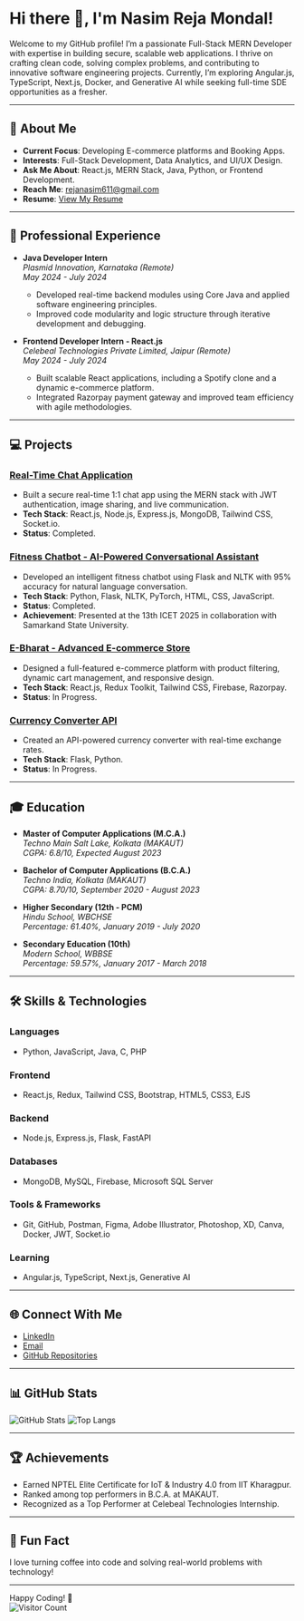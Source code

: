# Hi there 👋, I'm Nasim Reja Mondal!

Welcome to my GitHub profile! I’m a passionate Full-Stack MERN Developer with expertise in building secure, scalable web applications. I thrive on crafting clean code, solving complex problems, and contributing to innovative software engineering projects. Currently, I’m exploring Angular.js, TypeScript, Next.js, Docker, and Generative AI while seeking full-time SDE opportunities as a fresher.

---

## 🎯 About Me
- **Current Focus**: Developing E-commerce platforms and Booking Apps.
- **Interests**: Full-Stack Development, Data Analytics, and UI/UX Design.
- **Ask Me About**: React.js, MERN Stack, Java, Python, or Frontend Development.
- **Reach Me**: [rejanasim611@gmail.com](mailto:rejanasim611@gmail.com)
- **Resume**: [View My Resume](https://drive.google.com/file/d/1szmkwabIxiW9kpXbzQrS0Y5CBo27mbBO/view?usp=sharing)

---

## 🚀 Professional Experience
- **Java Developer Intern**  
  *Plasmid Innovation, Karnataka (Remote)*  
  *May 2024 - July 2024*  
  - Developed real-time backend modules using Core Java and applied software engineering principles.
  - Improved code modularity and logic structure through iterative development and debugging.

- **Frontend Developer Intern - React.js**  
  *Celebeal Technologies Private Limited, Jaipur (Remote)*  
  *May 2024 - July 2024*  
  - Built scalable React applications, including a Spotify clone and a dynamic e-commerce platform.
  - Integrated Razorpay payment gateway and improved team efficiency with agile methodologies.

---

## 💻 Projects
### [Real-Time Chat Application](https://github.com/NasimReja077/Real-Time-Chat-App)
- Built a secure real-time 1:1 chat app using the MERN stack with JWT authentication, image sharing, and live communication.
- **Tech Stack**: React.js, Node.js, Express.js, MongoDB, Tailwind CSS, Socket.io.
- **Status**: Completed.

### [Fitness Chatbot - AI-Powered Conversational Assistant](https://github.com/NasimReja077/Fitness-Chatbot)
- Developed an intelligent fitness chatbot using Flask and NLTK with 95% accuracy for natural language conversation.
- **Tech Stack**: Python, Flask, NLTK, PyTorch, HTML, CSS, JavaScript.
- **Status**: Completed.
- **Achievement**: Presented at the 13th ICET 2025 in collaboration with Samarkand State University.

### [E-Bharat - Advanced E-commerce Store](https://github.com/NasimReja077/E-Bharat-Ecommerce)
- Designed a full-featured e-commerce platform with product filtering, dynamic cart management, and responsive design.
- **Tech Stack**: React.js, Redux Toolkit, Tailwind CSS, Firebase, Razorpay.
- **Status**: In Progress.

### [Currency Converter API](https://github.com/NasimReja077/Currency-Converter)
- Created an API-powered currency converter with real-time exchange rates.
- **Tech Stack**: Flask, Python.
- **Status**: In Progress.

---

## 🎓 Education
- **Master of Computer Applications (M.C.A.)**  
  *Techno Main Salt Lake, Kolkata (MAKAUT)*  
  *CGPA: 6.8/10, Expected August 2023*  

- **Bachelor of Computer Applications (B.C.A.)**  
  *Techno India, Kolkata (MAKAUT)*  
  *CGPA: 8.70/10, September 2020 - August 2023*  

- **Higher Secondary (12th - PCM)**  
  *Hindu School, WBCHSE*  
  *Percentage: 61.40%, January 2019 - July 2020*  

- **Secondary Education (10th)**  
  *Modern School, WBBSE*  
  *Percentage: 59.57%, January 2017 - March 2018*  

---

## 🛠️ Skills & Technologies
### Languages
- Python, JavaScript, Java, C, PHP

### Frontend
- React.js, Redux, Tailwind CSS, Bootstrap, HTML5, CSS3, EJS

### Backend
- Node.js, Express.js, Flask, FastAPI

### Databases
- MongoDB, MySQL, Firebase, Microsoft SQL Server

### Tools & Frameworks
- Git, GitHub, Postman, Figma, Adobe Illustrator, Photoshop, XD, Canva, Docker, JWT, Socket.io

### Learning
- Angular.js, TypeScript, Next.js, Generative AI

---

## 🌐 Connect With Me
- [LinkedIn](https://www.linkedin.com/in/nasim-reja-mondal-404141225/)
- [Email](mailto:rejanasim611@gmail.com)
- [GitHub Repositories](https://github.com/NasimReja077?tab=repositories)

---

## 📊 GitHub Stats
![GitHub Stats](https://github-readme-stats.vercel.app/api?username=NasimReja077&show_icons=true&theme=dark)
![Top Langs](https://github-readme-stats.vercel.app/api/top-langs/?username=NasimReja077&layout=compact&theme=dark)

---

## 🏆 Achievements
- Earned NPTEL Elite Certificate for IoT & Industry 4.0 from IIT Kharagpur.
- Ranked among top performers in B.C.A. at MAKAUT.
- Recognized as a Top Performer at Celebeal Technologies Internship.

---

## 🎉 Fun Fact
I love turning coffee into code and solving real-world problems with technology!

---

Happy Coding! 🚀  
![Visitor Count](https://profile-counter.glitch.me/NasimReja077/count.svg)
